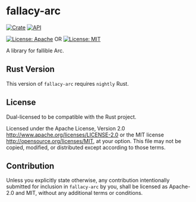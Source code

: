 # fallacy-arc

[![Crate](https://img.shields.io/crates/v/fallacy-arc.svg)](https://crates.io/crates/fallacy-arc)
[![API](https://docs.rs/fallacy-arc/badge.svg)](https://docs.rs/fallacy-arc)

[![License: Apache](https://img.shields.io/badge/License-Apache%202.0-red.svg)](LICENSE-APACHE)
OR
[![License: MIT](https://img.shields.io/badge/license-MIT-blue.svg)](LICENSE-MIT)

A library for fallible Arc.

## Rust Version

This version of `fallacy-arc` requires `nightly` Rust.

## License

Dual-licensed to be compatible with the Rust project.

Licensed under the Apache License, Version 2.0
http://www.apache.org/licenses/LICENSE-2.0 or the MIT license
http://opensource.org/licenses/MIT, at your
option. This file may not be copied, modified, or distributed
except according to those terms.

## Contribution

Unless you explicitly state otherwise, any contribution intentionally submitted
for inclusion in `fallacy-arc` by you, shall be licensed as Apache-2.0 and MIT, without any additional
terms or conditions.
